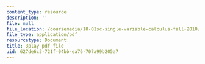 ```yaml
---
content_type: resource
description: ''
file: null
file_location: /coursemedia/18-01sc-single-variable-calculus-fall-2010/627de6c3721f04bbea76707a99b205a7_PNTnmH6jsRI.pdf
file_type: application/pdf
resourcetype: Document
title: 3play pdf file
uid: 627de6c3-721f-04bb-ea76-707a99b205a7
---
```

